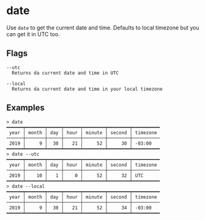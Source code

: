 # date

Use `date` to get the current date and time. Defaults to local timezone but you can get it in UTC too.

## Flags

    --utc
      Returns da current date and time in UTC

    --local
      Returns da current date and time in your local timezone

## Examples

```shell
> date
━━━━━━┯━━━━━━━┯━━━━━┯━━━━━━┯━━━━━━━━┯━━━━━━━━┯━━━━━━━━━━
 year │ month │ day │ hour │ minute │ second │ timezone
──────┼───────┼─────┼──────┼────────┼────────┼──────────
 2019 │     9 │  30 │   21 │     52 │     30 │ -03:00
━━━━━━┷━━━━━━━┷━━━━━┷━━━━━━┷━━━━━━━━┷━━━━━━━━┷━━━━━━━━━━
> date --utc
━━━━━━┯━━━━━━━┯━━━━━┯━━━━━━┯━━━━━━━━┯━━━━━━━━┯━━━━━━━━━━
 year │ month │ day │ hour │ minute │ second │ timezone
──────┼───────┼─────┼──────┼────────┼────────┼──────────
 2019 │    10 │   1 │    0 │     52 │     32 │ UTC
━━━━━━┷━━━━━━━┷━━━━━┷━━━━━━┷━━━━━━━━┷━━━━━━━━┷━━━━━━━━━━
> date --local
━━━━━━┯━━━━━━━┯━━━━━┯━━━━━━┯━━━━━━━━┯━━━━━━━━┯━━━━━━━━━━
 year │ month │ day │ hour │ minute │ second │ timezone
──────┼───────┼─────┼──────┼────────┼────────┼──────────
 2019 │     9 │  30 │   21 │     52 │     34 │ -03:00
━━━━━━┷━━━━━━━┷━━━━━┷━━━━━━┷━━━━━━━━┷━━━━━━━━┷━━━━━━━━━━
```
